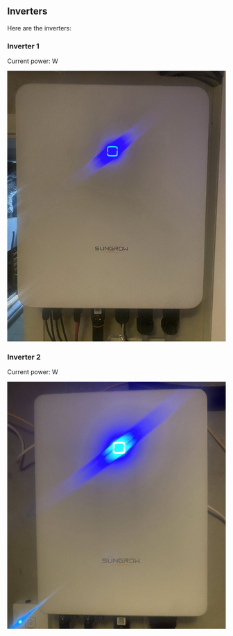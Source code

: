 ## Inverters

Here are the inverters:

### Inverter 1

Current power: <Topic topic="inverters/inv1_total_dc_power" /> W

![Inverter 1](inverter1.jpg)

### Inverter 2

Current power: <Topic topic="inverters/inv2_total_dc_power" /> W

![Inverter 2](inverter2_.jpg)
